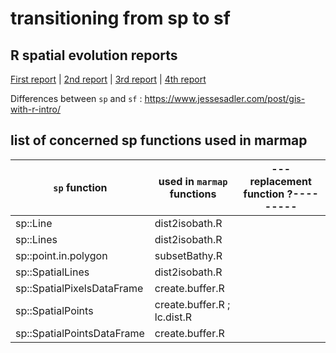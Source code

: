 # transitioning from sp to sf

## R spatial evolution reports
[First report](https://r-spatial.org/r/2023/05/15/evolution.html) | [2nd report](https://r-spatial.org/r/2023/05/15/evolution2.html) | [3rd report](https://r-spatial.org/r/2023/05/15/evolution3.html) | [4th report](https://r-spatial.org/r/2023/05/15/evolution4.html)  

Differences between `sp` and `sf` : https://www.jessesadler.com/post/gis-with-r-intro/ 

## list of concerned sp functions used in marmap

| `sp` function  | used in `marmap` functions |---replacement function ?---------|
|--------------|----------------------|----------------------|
|sp::Line      |                  dist2isobath.R               |  |
|sp::Lines     |                  dist2isobath.R               |  |
|sp::point.in.polygon       |     subsetBathy.R                |  |
|sp::SpatialLines           |     dist2isobath.R               |  |
|sp::SpatialPixelsDataFrame |     create.buffer.R              |  |
|sp::SpatialPoints          |     create.buffer.R ; lc.dist.R  |  |
|sp::SpatialPointsDataFrame |     create.buffer.R              |  |
